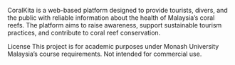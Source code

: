 CoralKita is a web-based platform designed to provide tourists, divers, and the public with reliable information about the health of Malaysia’s coral reefs. The platform aims to raise awareness, support sustainable tourism practices, and contribute to coral reef conservation.



License
This project is for academic purposes under Monash University Malaysia’s course requirements. Not intended for commercial use.
